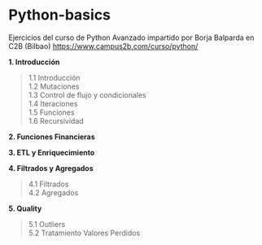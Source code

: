 # Python-basics

Ejercicios del curso de Python Avanzado impartido por Borja Balparda en C2B (Bilbao)
https://www.campus2b.com/curso/python/

**1. Introducción**   
>  1.1 Introducción  
>  1.2 Mutaciones  
>  1.3 Control de flujo y condicionales  
>  1.4 Iteraciones  
>  1.5 Funciones  
>  1.6 Recursividad  

**2. Funciones Financieras**  

**3. ETL y Enriquecimiento**   

**4. Filtrados y Agregados**  
>  4.1 Filtrados  
>  4.2 Agregados  

**5. Quality**  
>  5.1 Outliers  
>  5.2 Tratamiento Valores Perdidos  
